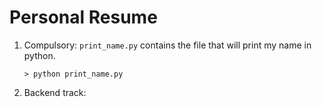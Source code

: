 
# Personal Resume


1) Compulsory: `print_name.py` contains the file that will print my name in python.

    ```shell script
    > python print_name.py
    ```
   
2) Backend track: 
